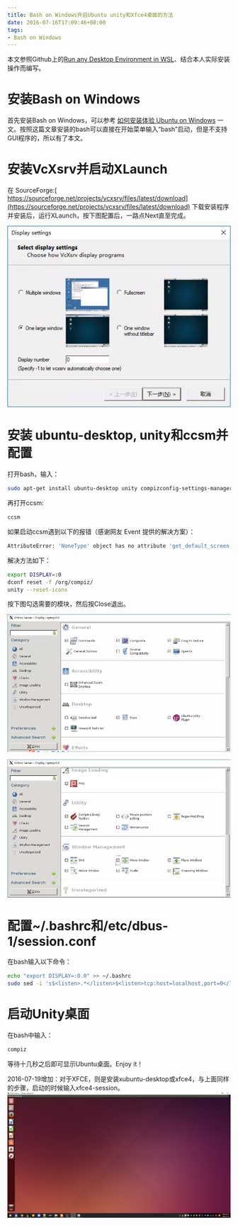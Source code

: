 ```yaml
---
title: Bash on Windows开启Ubuntu unity和Xfce4桌面的方法
date: 2016-07-16T17:09:46+08:00
tags: 
- Bash on Windows
---
```

本文参照Github上的[Run any Desktop Environment in WSL](https://github.com/Microsoft/BashOnWindows/issues/637)、结合本人实际安装操作而编写。
# 安装Bash on Windows

首先安装Bash on Windows，可以参考 [如何安装体验 Ubuntu on Windows](https://linux.cn/article-7209-1.html) 一文。按照这篇文章安装的bash可以直接在开始菜单输入“bash”启动，但是不支持GUI程序的，所以有了本文。


# 安装VcXsrv并启动XLaunch
在 SourceForge:[ https://sourceforge.net/projects/vcxsrv/files/latest/download](https://sourceforge.net/projects/vcxsrv/files/latest/download) 下载安装程序并安装后，运行XLaunch，按下图配置后，一路点Next直至完成。

![](0.png)

# 安装 ubuntu-desktop, unity和ccsm并配置
打开bash，输入：
```bash
sudo apt-get install ubuntu-desktop unity compizconfig-settings-manager
```
再打开ccsm:
```bash
ccsm
```
如果启动ccsm遇到以下的报错（感谢网友 Event 提供的解决方案）：
```bash
AttributeError: 'NoneType' object has no attribute 'get_default_screen'
```
解决方法如下：
```bash
export DISPLAY=:0 
dconf reset -f /org/compiz/ 
unity --reset-icons
```
按下图勾选需要的模块，然后按Close退出。

![](1.png)

![](2.png)

# 配置~/.bashrc和/etc/dbus-1/session.conf
在bash输入以下命令：
```bash
echo "export DISPLAY=:0.0" >> ~/.bashrc
sudo sed -i 's$<listen>.*</listen>$<listen>tcp:host=localhost,port=0</listen>$' /etc/dbus-1/session.conf
```

# 启动Unity桌面
在bash中输入：
```bash
compiz
```
等待十几秒之后即可显示Ubuntu桌面。Enjoy it！

2016-07-19增加：对于XFCE，则是安装xubuntu-desktop或xfce4，与上面同样的步骤，启动的时候输入xfce4-session。
![](3.png)


